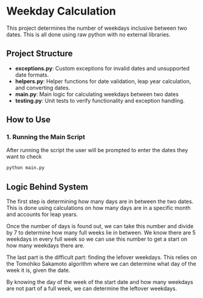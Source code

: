 # Weekday Calculation

This project determines the number of weekdays inclusive between two dates. This is all done using raw python with no external libraries.

## Project Structure

- **exceptions.py**: Custom exceptions for invalid dates and unsupported date formats.
- **helpers.py**: Helper functions for date validation, leap year calculation, and converting dates.
- **main.py**: Main logic for calculating weekdays between two dates
- **testing.py**: Unit tests to verify functionality and exception handling.

## How to Use

### 1. Running the Main Script

After running the script the user will be prompted to enter the dates they want to check

```bash
python main.py
```
## Logic Behind System

The first step is determining how many days are in between the two dates. This is done using calculations on how many days are in a specific month and accounts for leap years.

Once the number of days is found out, we can take this number and divide by 7 to determine how many full weeks lie in between. We know there are 5 weekdays in every full week so we can use this number to get a start on how many weekdays there are.

The last part is the difficult part: finding the lefover weekdays. This relies on the Tomohiko Sakamoto algorithm where we can determine what day of the week it is, given the date. 

By knowing the day of the week of the start date and how many weekdays are not part of a full week, we can determine the leftover weekdays.
